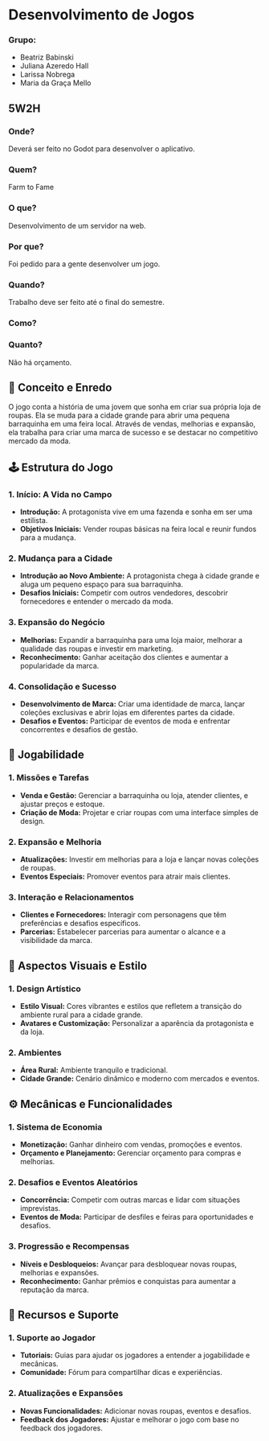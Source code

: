 # Desenvolvimento de Jogos 
### Grupo: 
* Beatriz Babinski
* Juliana Azeredo Hall
* Larissa Nobrega
* Maria da Graça Mello 

## 5W2H

### Onde?
Deverá ser feito no Godot para desenvolver o aplicativo.

### Quem?
Farm to Fame

### O que?
Desenvolvimento de um servidor na web.

### Por que?
Foi pedido para a gente desenvolver um jogo.

### Quando?
Trabalho deve ser feito até o final do semestre.

### Como?


### Quanto?
Não há orçamento.

## 📜 Conceito e Enredo

O jogo conta a história de uma jovem que sonha em criar sua própria loja de roupas. Ela se muda para a cidade grande para abrir uma pequena barraquinha em uma feira local. Através de vendas, melhorias e expansão, ela trabalha para criar uma marca de sucesso e se destacar no competitivo mercado da moda.

## 🕹️ Estrutura do Jogo

### 1. Início: A Vida no Campo
- **Introdução:** A protagonista vive em uma fazenda e sonha em ser uma estilista.
- **Objetivos Iniciais:** Vender roupas básicas na feira local e reunir fundos para a mudança.

### 2. Mudança para a Cidade
- **Introdução ao Novo Ambiente:** A protagonista chega à cidade grande e aluga um pequeno espaço para sua barraquinha.
- **Desafios Iniciais:** Competir com outros vendedores, descobrir fornecedores e entender o mercado da moda.

### 3. Expansão do Negócio
- **Melhorias:** Expandir a barraquinha para uma loja maior, melhorar a qualidade das roupas e investir em marketing.
- **Reconhecimento:** Ganhar aceitação dos clientes e aumentar a popularidade da marca.

### 4. Consolidação e Sucesso
- **Desenvolvimento de Marca:** Criar uma identidade de marca, lançar coleções exclusivas e abrir lojas em diferentes partes da cidade.
- **Desafios e Eventos:** Participar de eventos de moda e enfrentar concorrentes e desafios de gestão.

## 🧩 Jogabilidade

### 1. Missões e Tarefas
- **Venda e Gestão:** Gerenciar a barraquinha ou loja, atender clientes, e ajustar preços e estoque.
- **Criação de Moda:** Projetar e criar roupas com uma interface simples de design.

### 2. Expansão e Melhoria
- **Atualizações:** Investir em melhorias para a loja e lançar novas coleções de roupas.
- **Eventos Especiais:** Promover eventos para atrair mais clientes.

### 3. Interação e Relacionamentos
- **Clientes e Fornecedores:** Interagir com personagens que têm preferências e desafios específicos.
- **Parcerias:** Estabelecer parcerias para aumentar o alcance e a visibilidade da marca.

## 🎨 Aspectos Visuais e Estilo

### 1. Design Artístico
- **Estilo Visual:** Cores vibrantes e estilos que refletem a transição do ambiente rural para a cidade grande.
- **Avatares e Customização:** Personalizar a aparência da protagonista e da loja.

### 2. Ambientes
- **Área Rural:** Ambiente tranquilo e tradicional.
- **Cidade Grande:** Cenário dinâmico e moderno com mercados e eventos.

## ⚙️ Mecânicas e Funcionalidades

### 1. Sistema de Economia
- **Monetização:** Ganhar dinheiro com vendas, promoções e eventos.
- **Orçamento e Planejamento:** Gerenciar orçamento para compras e melhorias.

### 2. Desafios e Eventos Aleatórios
- **Concorrência:** Competir com outras marcas e lidar com situações imprevistas.
- **Eventos de Moda:** Participar de desfiles e feiras para oportunidades e desafios.

### 3. Progressão e Recompensas
- **Níveis e Desbloqueios:** Avançar para desbloquear novas roupas, melhorias e expansões.
- **Reconhecimento:** Ganhar prêmios e conquistas para aumentar a reputação da marca.

## 🔧 Recursos e Suporte

### 1. Suporte ao Jogador
- **Tutoriais:** Guias para ajudar os jogadores a entender a jogabilidade e mecânicas.
- **Comunidade:** Fórum para compartilhar dicas e experiências.

### 2. Atualizações e Expansões
- **Novas Funcionalidades:** Adicionar novas roupas, eventos e desafios.
- **Feedback dos Jogadores:** Ajustar e melhorar o jogo com base no feedback dos jogadores.
